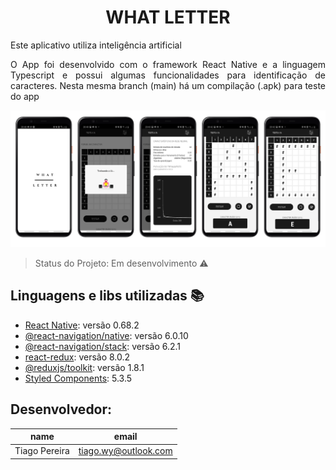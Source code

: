 <h1 align="center"> WHAT LETTER </h1>
<p align="justify"> Este aplicativo utiliza inteligência artificial </p>
<p align="justify"> O App foi desenvolvido com o framework React Native e a linguagem Typescript e possui algumas funcionalidades para identificação de caracteres. Nesta mesma branch (main) há um compilação (.apk) para teste do app</p>
<img src="https://raw.githubusercontent.com/tii3030/What-Letter/master/Screenshot.png"></img>


> Status do Projeto: Em desenvolvimento :warning:

## Linguagens e libs utilizadas :books:

- [React Native](https://reactnative.dev/docs/typescript): versão 0.68.2
- [@react-navigation/native](https://reactnavigation.org/docs/typescript/): versão 6.0.10
- [@react-navigation/stack](https://reactnavigation.org/docs/typescript/): versão 6.2.1
- [react-redux](https://react-redux.js.org/): versão 8.0.2
- [@reduxjs/toolkit](https://redux-toolkit.js.org/usage/usage-with-typescript): versão 1.8.1
- [Styled Components](https://styled-components.com/docs/basics): 5.3.5


## Desenvolvedor: 
|name|email|
| -------- | -------- |
|Tiago Pereira|tiago.wy@outlook.com|
